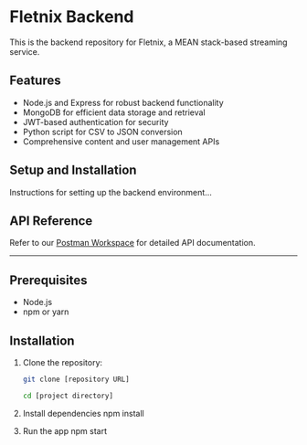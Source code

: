 # Fletnix Backend

This is the backend repository for Fletnix, a MEAN stack-based streaming service.

## Features

- Node.js and Express for robust backend functionality
- MongoDB for efficient data storage and retrieval
- JWT-based authentication for security
- Python script for CSV to JSON conversion
- Comprehensive content and user management APIs

## Setup and Installation

Instructions for setting up the backend environment...

## API Reference

Refer to our [Postman Workspace](https://galactic-escape-881292.postman.co/workspace/aa1aab03-812c-46fb-9308-0a8d209aa6db) for detailed API documentation.

---


## Prerequisites

- Node.js
- npm or yarn

## Installation

1. Clone the repository:
   ```sh
   git clone [repository URL]

   cd [project directory]

2. Install dependencies
   npm install

3. Run the app
   npm start

